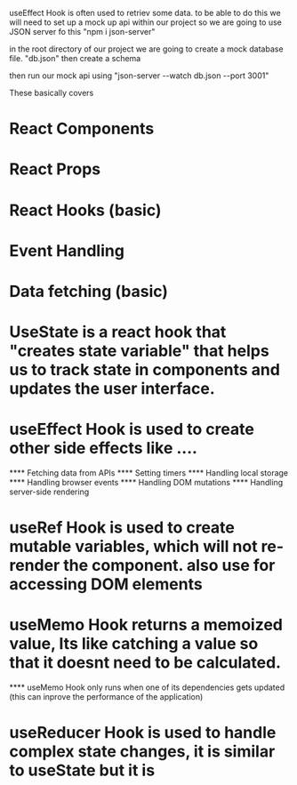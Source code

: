 useEffect Hook is often used to retriev some data.
to be able to do this we will need to set up a mock up api within our project
so we are going to use JSON server fo this "npm i json-server"

in the root directory of our project we are going to create a mock database file. "db.json"
then create a schema

then run our mock api using "json-server --watch db.json --port 3001"


These basically covers 
# React Components
# React Props
# React Hooks (basic)
# Event Handling
# Data fetching (basic)


# UseState is a react hook that "creates state variable" that helps us to track state in components and updates the user interface.


# useEffect Hook is used to create other side effects like ....
**** Fetching data from APIs
**** Setting timers
**** Handling local storage
**** Handling browser events
**** Handling DOM mutations
**** Handling server-side rendering

# useRef Hook is used to create mutable variables, which will not re-render the component. also use for accessing DOM elements

# useMemo Hook returns a memoized value, Its like catching a value so that it doesnt need to be calculated. 
**** useMemo Hook only runs when one of its dependencies gets updated (this can inprove the performance of the application)

# useReducer Hook is used to handle complex state changes, it is similar to useState but it is